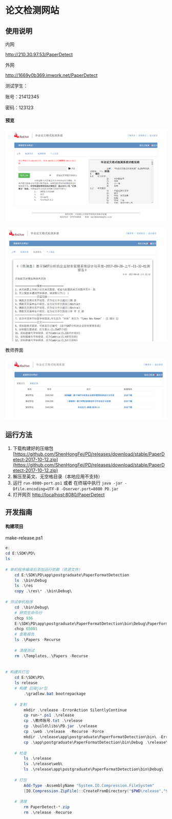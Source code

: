 # 论文检测网站

## 使用说明

内网

<http://210.30.97.53/PaperDetect>

外网

<http://1669y0b369.imwork.net/PaperDetect>

测试学生：

账号：21412345

密码：123123

#### 预览

![index](preview/index.png)

![detect-report](preview/detect-report.png)

教师界面

![teacher](preview/teacher.png)

## 运行方法

1.  下载构建好的压缩包 [https://github.com/ShenHongFei/PD/releases/download/stable/PaperDetect-2017-10-12.zip](https://github.com/ShenHongFei/PD/releases/download/stable/PaperDetect-2017-10-12.zip)
2.  解压至英文、无空格目录（本地应用不支持）
3.  运行 `run-8080-port.ps1` 或者 在终端中执行 `java -jar -Dfile.encoding=UTF-8 -Dserver.port=8080 PD.jar`
4.  打开网页 [http://localhost:8080/PaperDetect](http://localhost:8080/PaperDetect)

## 开发指南

#### 构建项目

make-release.ps1

```powershell
e:
cd E:\SDK\PD\
ls

# 单机程序编译后添加运行依赖（资源文件）
    cd E:\SDK\PD\app\postgraduate\PaperFormatDetection
    ls .\bin\Debug
    ls .\res
    copy .\res\* .\bin\Debug\

# 测试单机程序
    cd .\bin\Debug\
    # 研究生命令行
    chcp 936
    E:\SDK\PD\app\postgraduate\PaperFormatDetection\bin\Debug\PaperFormatDetection.exe E:\SDK\PD\app\postgraduate\PaperFormatDetection\bin\Debug\temp.docx E:\SDK\PD\test-papers\post-graduate\（陈瑞鑫）基于SWOT分析的企业财务管理系统设计与开发.docx false 1 false
    chcp 65001
    # 查看报告
    ls .\Papers -Recurse
    
    # 清理测试
    rm .\Templates,.\Papers -Recurse
  

# 构建并打包
    cd E:\SDK\PD\
    ls release
    # 构建 后端jar包
        .\gradlew.bat bootrepackage

    # 复制
        mkdir .\release -ErrorAction SilentlyContinue
        cp run-*.ps1 .\release
        cp .\教师账号.txt .\release
        cp .\build\libs\PD.jar .\release
        cp .\web .\release  -Recurse -Force
        mkdir .\release\app\postgraduate\PaperFormatDetection\bin\ -ErrorAction SilentlyContinue
        cp .\app\postgraduate\PaperFormatDetection\bin\Debug .\release\app\postgraduate\PaperFormatDetection\bin\Debug -Recurse -Force

    # 检查
        ls .\release
        ls .\release\web\
        ls .\release\app\postgraduate\PaperFormatDetection\bin\Debug\

    # 打包
        Add-Type -AssemblyName "System.IO.Compression.FileSystem"
        [IO.Compression.ZipFile]::CreateFromDirectory("$PWD\release","$pwd\PaperDetect-2017-10-12.zip")

    # 清理
        rm PaperDetect-*.zip
        rm .\release -Recurse
```

